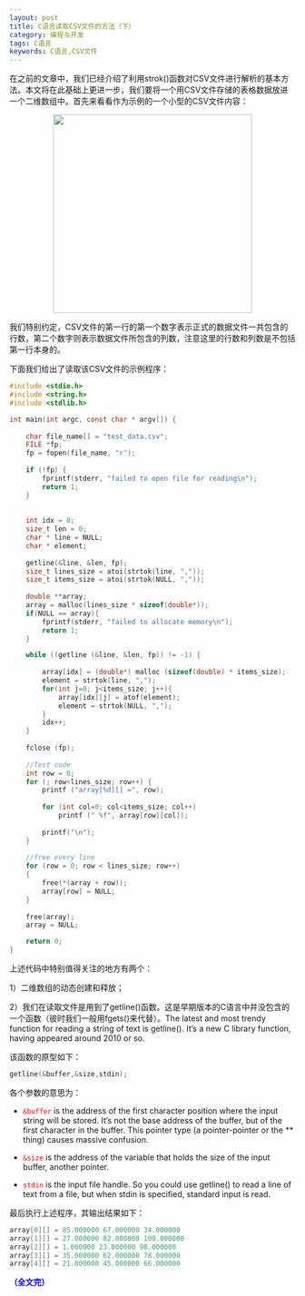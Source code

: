 ```yaml
---
layout: post
title: C语言读取CSV文件的方法（下）
category: 编程与开发
tags: C语言
keywords: C语言,CSV文件
---
```



在之前的文章中，我们已经介绍了利用strok()函数对CSV文件进行解析的基本方法。本文将在此基础上更进一步，我们要将一个用CSV文件存储的表格数据放进一个二维数组中。首先来看看作为示例的一个小型的CSV文件内容：

<p align="center">
<img src="https://fzuo.github.io/assets/img/shared_lib/csv02.png" width="350">
</p>

我们特别约定，CSV文件的第一行的第一个数字表示正式的数据文件一共包含的行数，第二个数字则表示数据文件所包含的列数，注意这里的行数和列数是不包括第一行本身的。

下面我们给出了读取该CSV文件的示例程序：

```c
#include <stdio.h>
#include <string.h>
#include <stdlib.h>

int main(int argc, const char * argv[]) {
    
    char file_name[] = "test_data.csv";
    FILE *fp;
    fp = fopen(file_name, "r");
    
    if (!fp) {
        fprintf(stderr, "failed to open file for reading\n");
        return 1;
    }
    
    
    int idx = 0;
    size_t len = 0;
    char * line = NULL;
    char * element;
    
    getline(&line, &len, fp);
    size_t lines_size = atoi(strtok(line, ","));
    size_t items_size = atoi(strtok(NULL, ","));
    
    double **array;
    array = malloc(lines_size * sizeof(double*));
    if(NULL == array){
        fprintf(stderr, "failed to allocate memory\n");
        return 1;
    }

    while ((getline (&line, &len, fp)) != -1) {
        
        array[idx] = (double*) malloc (sizeof(double) * items_size);
        element = strtok(line, ",");
        for(int j=0; j<items_size; j++){
            array[idx][j] = atof(element);
            element = strtok(NULL, ",");
        }
        idx++;
    }
    
    fclose (fp);
    
    //Test code
    int row = 0;
    for (; row<lines_size; row++) {
        printf ("array[%d][] =", row);
        
        for (int col=0; col<items_size; col++)
            printf (" %f", array[row][col]);
        
        printf("\n");
    }
    
    //free every line
    for (row = 0; row < lines_size; row++)
    {
        free(*(array + row));
        array[row] = NULL;
    }
    
    free(array);
    array = NULL;

    return 0;
}
```

上述代码中特别值得关注的地方有两个：

1）二维数组的动态创建和释放；

2）我们在读取文件是用到了getline()函数。这是早期版本的C语言中并没包含的一个函数（彼时我们一般用fgets()来代替）。The latest and most trendy function for reading a string of text is getline(). It’s a new C library function, having appeared around 2010 or so. 

该函数的原型如下：

```c
getline(&buffer,&size,stdin);  
```

各个参数的意思为：

* <span style="color:red">`&buffer`</span> is the address of the first character position where the input string will be stored. It’s not the base address of the buffer, but of the first character in the buffer. This pointer type (a pointer-pointer or the ** thing) causes massive confusion.

* <span style="color:red">`&size`</span> is the address of the variable that holds the size of the input buffer, another pointer. 

* <span style="color:red">`stdin`</span> is the input file handle. So you could use getline() to read a line of text from a file, but when stdin is specified, standard input is read.

最后执行上述程序，其输出结果如下：

```c
array[0][] = 85.000000 67.000000 34.000000
array[1][] = 27.000000 82.000000 100.000000
array[2][] = 1.000000 23.000000 98.000000
array[3][] = 35.000000 62.000000 78.000000
array[4][] = 21.000000 45.000000 66.000000
```



<span style="color:blue">**（全文完）**</span>

